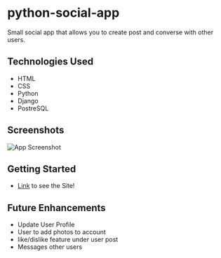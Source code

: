 # python-social-app
Small social app that allows you to create post and converse with other users.

## Technologies Used

- HTML
- CSS
- Python
- Django
- PostreSQL

## Screenshots
![App Screenshot](https://i.imgur.com/Yqt9xu5.png)

## Getting Started
- [Link]() to see the Site!

## Future Enhancements
- Update User Profile
- User to add photos to account
- like/dislike feature under user post
- Messages other users
